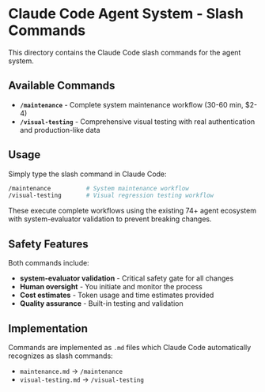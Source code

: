 # Claude Code Agent System - Slash Commands

This directory contains the Claude Code slash commands for the agent system.

## Available Commands

- **`/maintenance`** - Complete system maintenance workflow (30-60 min, $2-4)
- **`/visual-testing`** - Comprehensive visual testing with real authentication and production-like data

## Usage

Simply type the slash command in Claude Code:
```bash
/maintenance          # System maintenance workflow
/visual-testing       # Visual regression testing workflow
```

These execute complete workflows using the existing 74+ agent ecosystem with system-evaluator validation to prevent breaking changes.

## Safety Features

Both commands include:
- **system-evaluator validation** - Critical safety gate for all changes
- **Human oversight** - You initiate and monitor the process  
- **Cost estimates** - Token usage and time estimates provided
- **Quality assurance** - Built-in testing and validation

## Implementation

Commands are implemented as `.md` files which Claude Code automatically recognizes as slash commands:
- `maintenance.md` → `/maintenance` 
- `visual-testing.md` → `/visual-testing`